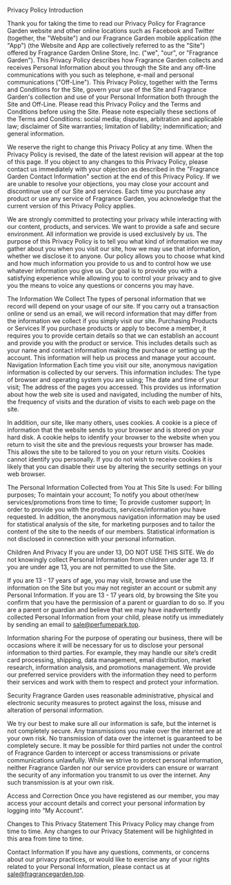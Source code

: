 Privacy Policy
Introduction

Thank you for taking the time to read our Privacy Policy for Fragrance Garden website and other online locations such as Facebook and Twitter (together, the "Website") and our Fragrance Garden mobile application (the "App") (the Website and App are collectively referred to as the "Site") offered by Fragrance Garden Online Store, Inc. ("we", "our", or "Fragrance Garden"). This Privacy Policy describes how Fragrance Garden collects and receives Personal Information about you through the Site and any off-line communications with you such as telephone, e-mail and personal communications ("Off-Line"). This Privacy Policy, together with the Terms and Conditions for the Site, govern your use of the Site and Fragrance Garden's collection and use of your Personal Information both through the Site and Off-Line. Please read this Privacy Policy and the Terms and Conditions before using the Site. Please note especially these sections of the Terms and Conditions: social media; disputes, arbitration and applicable law; disclaimer of Site warranties; limitation of liability; indemnification; and general information.

We reserve the right to change this Privacy Policy at any time. When the Privacy Policy is revised, the date of the latest revision will appear at the top of this page. If you object to any changes to this Privacy Policy, please contact us immediately with your objection as described in the "Fragrance Garden Contact Information" section at the end of this Privacy Policy. If we are unable to resolve your objections, you may close your account and discontinue use of our Site and services. Each time you purchase any product or use any service of Fragrance Garden, you acknowledge that the current version of this Privacy Policy applies.

We are strongly committed to protecting your privacy while interacting with our content, products, and services. We want to provide a safe and secure environment. All information we provide is used exclusively by us. The purpose of this Privacy Policy is to tell you what kind of information we may gather about you when you visit our site, how we may use that information, whether we disclose it to anyone. Our policy allows you to choose what kind and how much information you provide to us and to control how we use whatever information you give us. Our goal is to provide you with a satisfying experience while allowing you to control your privacy and to give you the means to voice any questions or concerns you may have.

The Information We Collect
The types of personal information that we record will depend on your usage of our site. If you carry out a transaction online or send us an email, we will record information that may differ from the information we collect if you simply visit our site. Purchasing Products or Services If you purchase products or apply to become a member, it requires you to provide certain details so that we can establish an account and provide you with the product or service. This includes details such as your name and contact information making the purchase or setting up the account. This information will help us process and manage your account. Navigation Information Each time you visit our site, anonymous navigation information is collected by our servers. This information includes: The type of browser and operating system you are using; The date and time of your visit; The address of the pages you accessed. This provides us information about how the web site is used and navigated, including the number of hits, the frequency of visits and the duration of visits to each web page on the site.

In addition, our site, like many others, uses cookies. A cookie is a piece of information that the website sends to your browser and is stored on your hard disk. A cookie helps to identify your browser to the website when you return to visit the site and the previous requests your browser has made. This allows the site to be tailored to you on your return visits. Cookies cannot identify you personally. If you do not wish to receive cookies it is likely that you can disable their use by altering the security settings on your web browser.

The Personal Information Collected from You at This Site Is used:
For billing purposes;
To maintain your account;
To notify you about other/new services/promotions from time to time;
To provide customer support;
In order to provide you with the products, services/information you have requested.
In addition, the anonymous navigation information may be used for statistical analysis of the site, for marketing purposes and to tailor the content of the site to the needs of our members. Statistical information is not disclosed in connection with your personal information.

Children And Privacy
If you are under 13, DO NOT USE THIS SITE. We do not knowingly collect Personal Information from children under age 13. If you are under age 13, you are not permitted to use the Site.

If you are 13 - 17 years of age, you may visit, browse and use the information on the Site but you may not register an account or submit any Personal Information. If you are 13 - 17 years old, by browsing the Site you confirm that you have the permission of a parent or guardian to do so. If you are a parent or guardian and believe that we may have inadvertently collected Personal Information from your child, please notify us immediately by sending an email to sale@perfumepark.top.

Information sharing
For the purpose of operating our business, there will be occasions where it will be necessary for us to disclose your personal information to third parties. For example, they may handle our site’s credit card processing, shipping, data management, email distribution, market research, information analysis, and promotions management. We provide our preferred service providers with the information they need to perform their services and work with them to respect and protect your information.

Security
Fragrance Garden uses reasonable administrative, physical and electronic security measures to protect against the loss, misuse and alteration of personal information.

We try our best to make sure all our information is safe, but the internet is not completely secure. Any transmissions you make over the internet are at your own risk. No transmission of data over the internet is guaranteed to be completely secure. It may be possible for third parties not under the control of Fragrance Garden to intercept or access transmissions or private communications unlawfully. While we strive to protect personal information, neither Fragrance Garden nor our service providers can ensure or warrant the security of any information you transmit to us over the internet. Any such transmission is at your own risk.

Access and Correction
Once you have registered as our member, you may access your account details and correct your personal information by logging into “My Account”.

Changes to This Privacy Statement
This Privacy Policy may change from time to time. Any changes to our Privacy Statement will be highlighted in this area from time to time.

Contact Information
If you have any questions, comments, or concerns about our privacy practices, or would like to exercise any of your rights related to your Personal Information, please contact us at sale@fragrancegarden.top.
